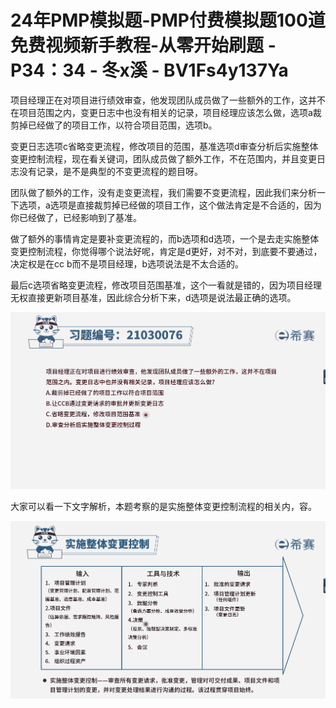 # 24年PMP模拟题-PMP付费模拟题100道免费视频新手教程-从零开始刷题 - P34：34 - 冬x溪 - BV1Fs4y137Ya

项目经理正在对项目进行绩效审查，他发现团队成员做了一些额外的工作，这并不在项目范围之内，变更日志中也没有相关的记录，项目经理应该怎么做，选项a裁剪掉已经做了的项目工作，以符合项目范围，选项b。

变更日志选项c省略变更流程，修改项目的范围，基准选项d审查分析后实施整体变更控制流程，现在看关键词，团队成员做了额外工作，不在范围内，并且变更日志没有记录，是不是典型的不变更流程的题目呀。

团队做了额外的工作，没有走变更流程，我们需要不变更流程，因此我们来分析一下选项，a选项是直接裁剪掉已经做的项目工作，这个做法肯定是不合适的，因为你已经做了，已经影响到了基准。

做了额外的事情肯定是要补变更流程的，而b选项和d选项，一个是去走实施整体变更控制流程，你觉得哪个说法好呢，肯定是d更好，对不对，到底要不要通过，决定权是在cc b而不是项目经理，b选项说法是不太合适的。

最后c选项省略变更流程，修改项目范围基准，这个一看就是错的，因为项目经理无权直接更新项目基准，因此综合分析下来，d选项是说法最正确的选项。



![](img/451b2823aa8562b44e2fbc3cc41b688f_1.png)

大家可以看一下文字解析，本题考察的是实施整体变更控制流程的相关内，容。

![](img/451b2823aa8562b44e2fbc3cc41b688f_3.png)